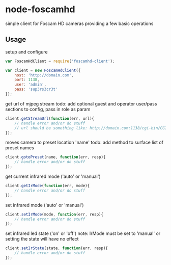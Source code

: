 node-foscamhd
=============

simple client for Foscam HD cameras providing a few basic operations

## Usage

setup and configure
```javascript
var FoscamHdClient = require('foscamhd-client');

var client = new FoscamHdClient({
	host: 'http://domain.com',
	port: 1138,
	user: 'admin',
	pass: 'sup3rs3cr3t'
});
```

get url of mjpeg stream
todo: add optional guest and operator user/pass sections to config, pass in role as param
```javascript
client.getStreamUrl(function(err, url){
	// handle error and/or do stuff
	// url should be something like: http://domain.com:1138/cgi-bin/CGIStream.cgi?cmd=GetMJStream&usr=admin&pwd=sup3rs3cr3t
});
```

moves camera to preset location 'name'
todo: add method to surface list of preset names
```javascript
client.gotoPreset(name, function(err, resp){
	// handle error and/or do stuff
});
```

get current infrared mode ('auto' or 'manual')
```javascript
client.getIrMode(function(err, mode){
	// handle error and/or do stuff
});
```

set infrared mode ('auto' or 'manual')
```javascript
client.setIrMode(mode, function(err, resp){
	// handle error and/or do stuff
});
```

set infrared led state ('on' or 'off')
note: IrMode must be set to 'manual' or setting the state will have no effect
```javascript
client.setIrState(state, function(err, resp){
	// handle error and/or do stuff
});
```
